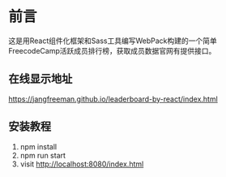# 前言
这是用React组件化框架和Sass工具编写WebPack构建的一个简单FreecodeCamp活跃成员排行榜，获取成员数据官网有提供接口。

## 在线显示地址
https://jangfreeman.github.io/leaderboard-by-react/index.html

## 安装教程
1. npm install
2. npm run start
3. visit [http://localhost:8080/index.html](http://localhost:8080/index.html)

